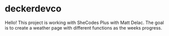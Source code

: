 # deckerdevco
Hello! This project is working with SheCodes Plus with Matt Delac. 
The goal is to create a weather page with different functions as the weeks progress.
